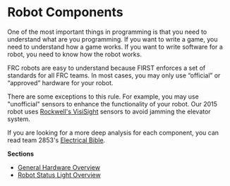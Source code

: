 # Robot Components

One of the most important things in programming is that you need to understand what are you programming. If you want to write a game, you need to understand how a game works. If you want to write software for a robot, you need to know how the robot works.

FRC robots are easy to understand because FIRST enforces a set of standards for all FRC teams. In most cases, you may only use “official” or “approved” hardware for your robot.

There are some exceptions to this rule. For example, you may use "unofficial" sensors to enhance the functionality of your robot. Our 2015 robot uses [Rockwell's VisiSight](http://ab.rockwellautomation.com/Sensors-Switches/Miniature-Photoelectric-Sensors/VisiSight-Photoelectric-Sensors) sensors to avoid jamming the elevator system.

If you are looking for a more deep analysis for each component, you can read team 2853's [Electrical Bible](http://mililanirobotics.gitbooks.io/frc-electrical-bible/content/index.html).

**Sections**

- [General Hardware Overview](Book/Chapters/1.1md)
- [Robot Status Light Overview](Book/Chapters/1.2.md)




